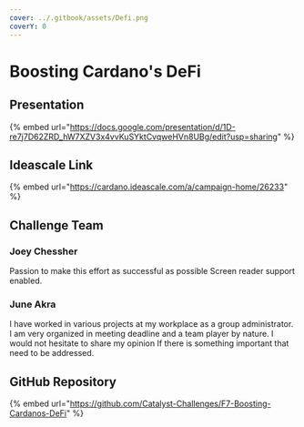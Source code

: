 ```yaml
---
cover: ../.gitbook/assets/Defi.png
coverY: 0
---
```


# Boosting Cardano's DeFi

## Presentation

{% embed url="https://docs.google.com/presentation/d/1D-re7j7D62ZRD_hW7XZV3x4vvKuSYktCvqweHVn8UBg/edit?usp=sharing" %}

## Ideascale Link

{% embed url="https://cardano.ideascale.com/a/campaign-home/26233" %}

## Challenge Team

### Joey Chessher

Passion to make this effort as successful as possible Screen reader support enabled.

### June Akra

I have worked in various projects at my workplace as a group administrator. I am very organized in meeting deadline and a team player by nature. I would not hesitate to share my opinion If there is something important that need to be addressed.

## GitHub Repository

{% embed url="https://github.com/Catalyst-Challenges/F7-Boosting-Cardanos-DeFi" %}
